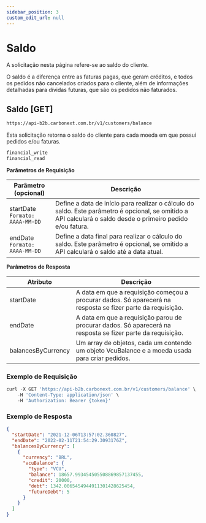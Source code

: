 ```yaml
---
sidebar_position: 3
custom_edit_url: null
---
```


# Saldo

A solicitação nesta página refere-se ao saldo do cliente.

O saldo é a diferença entre as faturas pagas, que geram créditos, e todos os pedidos não cancelados criados para o cliente, além de informações detalhadas para dívidas futuras, que são os pedidos não faturados.

## Saldo [GET]

```md title="BASE URL"
https://api-b2b.carbonext.com.br/v1/customers/balance
```

Esta solicitação retorna o saldo do cliente para cada moeda em que possui pedidos e/ou faturas.

```md title="Required permissions"
financial_write
financial_read
```

**Parâmetros de Requisição**

Parâmetro (opcional) | Descrição
--------- | ------
startDate<br/>`Formato: AAAA-MM-DD` | Define a data de início para realizar o cálculo do saldo. Este parâmetro é opcional, se omitido a API calculará o saldo desde o primeiro pedido e/ou fatura.
endDate<br/>`Formato: AAAA-MM-DD` | Define a data final para realizar o cálculo do saldo. Este parâmetro é opcional, se omitido a API calculará o saldo até a data atual.

**Parâmetros de Resposta**

Atributo | Descrição
--------- | ------
startDate | A data em que a requisição começou a procurar dados. Só aparecerá na resposta se fizer parte da requisição.
endDate | A data em que a requisição parou de procurar dados. Só aparecerá na resposta se fizer parte da requisição.
balancesByCurrency | Um array de objetos, cada um contendo um objeto VcuBalance e a moeda usada para criar pedidos.

### Exemplo de Requisição

```javascript
curl -X GET 'https://api-b2b.carbonext.com.br/v1/customers/balance' \
    -H 'Content-Type: application/json' \
    -H 'Authorization: Bearer {token}'
```

### Exemplo de Resposta

```json
{
  "startDate": "2021-12-06T13:57:02.360827",
  "endDate": "2022-02-11T21:54:29.3093176Z",
  "balancesByCurrency": [
    {
      "currency": "BRL",
      "vcuBalance": {
        "type": "VCU",
        "balance": 18657.993454505508869857137455,
        "credit": 20000,
        "debt": 1342.0065454944911301428625454,
        "futureDebt": 5
      }
    }
  ]
}
```
